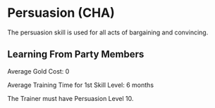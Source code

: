 # Persuasion (CHA)

The persuasion skill is used for all acts of bargaining and convincing.

## Learning From Party Members

Average Gold Cost: 0

Average Training Time for 1st Skill Level: 6 months

The Trainer must have Persuasion Level 10.
